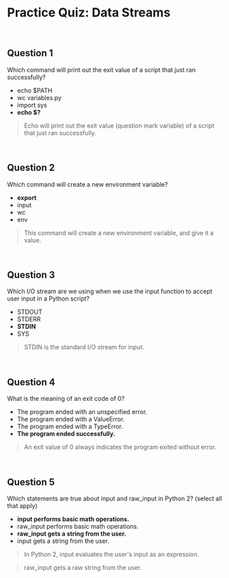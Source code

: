 # Practice Quiz: Data Streams

<br>

## Question 1

Which command will print out the exit value of a script that just ran successfully?

* echo $PATH
* wc variables&#46;py
* import sys
* **echo $?**

> Echo will print out the exit value (question mark variable) of a script that just ran successfully.

<br>

## Question 2

Which command will create a new environment variable?

* **export**
* input
* wc
* env

> This command will create a new environment variable, and give it a value.

<br>

## Question 3

Which I/O stream are we using when we use the input function to accept user input in a Python script?

* STDOUT
* STDERR
* **STDIN**
* SYS

> STDIN is the standard I/O stream for input.

<br>

## Question 4

What is the meaning of an exit code of 0?

* The program ended with an unspecified error.
* The program ended with a ValueError.
* The program ended with a TypeError.
* **The program ended successfully.**

> An exit value of 0 always indicates the program exited without error.

<br>

## Question 5

Which statements are true about  input and raw_input in Python 2? (select all that apply)

* **input performs basic math operations.**
* raw_input performs basic math operations.
* **raw_input gets a string from the user.**
* input  gets a string from the user.

> In Python 2, input evaluates the user's input as an expression.

> raw_input gets a raw string from the user.

